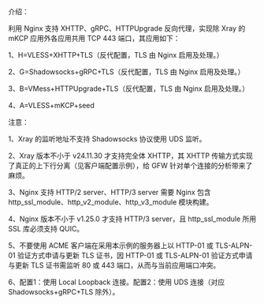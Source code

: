 介绍：

利用 Nginx 支持 XHTTP、gRPC、HTTPUpgrade 反向代理，实现除 Xray 的 mKCP 应用外各应用共用 TCP 443 端口，其应用如下：

1、H=VLESS+XHTTP+TLS（反代配置，TLS 由 Nginx 启用及处理。）

2、G=Shadowsocks+gRPC+TLS（反代配置，TLS 由 Nginx 启用及处理。）

3、B=VMess+HTTPUpgrade+TLS（反代配置，TLS 由 Nginx 启用及处理。）

4、A=VLESS+mKCP+seed

注意：

1、Xray 的监听地址不支持 Shadowsocks 协议使用 UDS 监听。

2、Xray 版本不小于 v24.11.30 才支持完全体 XHTTP，其 XHTTP 传输方式实现了真正的上下行分离（见客户端配置示例），给 GFW 针对单个连接的分析带来了麻烦。

3、Nginx 支持 HTTP/2 server、HTTP/3 server 需要 Nginx 包含 http_ssl_module、http_v2_module、http_v3_module 模块构建。

4、Nginx 版本不小于 v1.25.0 才支持 HTTP/3 server，且 http_ssl_module 所用 SSL 库必须支持 QUIC。

5、不要使用 ACME 客户端在采用本示例的服务器上以 HTTP-01 或 TLS-ALPN-01 验证方式申请与更新 TLS 证书，因 HTTP-01 或 TLS-ALPN-01 验证方式申请与更新 TLS 证书需监听 80 或 443 端口，从而与当前应用端口冲突。

6、配置1：使用 Local Loopback 连接。配置2：使用 UDS 连接（对应 Shadowsocks+gRPC+TLS 除外）。
